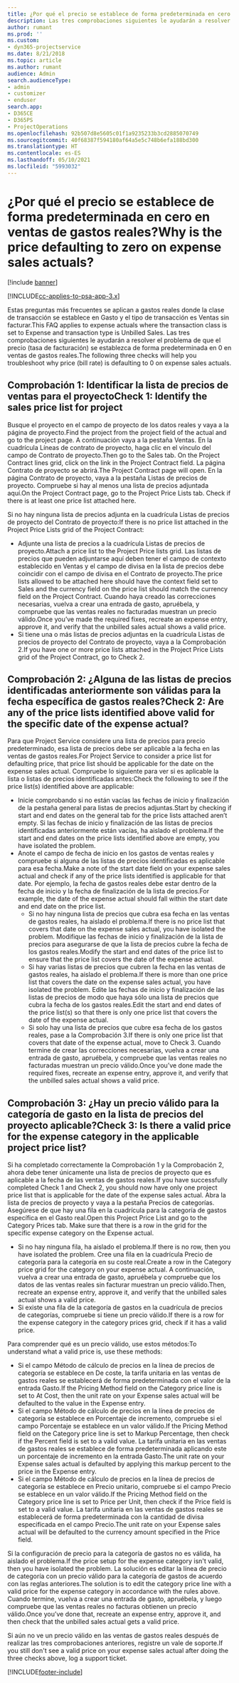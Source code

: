 ```yaml
---
title: ¿Por qué el precio se establece de forma predeterminada en cero en ventas de gastos reales?
description: Las tres comprobaciones siguientes le ayudarán a resolver el problema de que el precio se establezca de forma predeterminada en 0 en ventas de gastos reales.
author: rumant
ms.prod: ''
ms.custom:
- dyn365-projectservice
ms.date: 8/21/2018
ms.topic: article
ms.author: rumant
audience: Admin
search.audienceType:
- admin
- customizer
- enduser
search.app:
- D365CE
- D365PS
- ProjectOperations
ms.openlocfilehash: 92b507d8e5605c01f1a9235233b3cd2885070749
ms.sourcegitcommit: 40f68387f594180af64a5e5c748b6efa188bd300
ms.translationtype: HT
ms.contentlocale: es-ES
ms.lasthandoff: 05/10/2021
ms.locfileid: "5993032"
---
```

# <a name="why-is-the-price-defaulting-to-zero-on-expense-sales-actuals"></a><span data-ttu-id="7c8b3-103">¿Por qué el precio se establece de forma predeterminada en cero en ventas de gastos reales?</span><span class="sxs-lookup"><span data-stu-id="7c8b3-103">Why is the price defaulting to zero on expense sales actuals?</span></span>

[!include [banner](../includes/psa-now-project-operations.md)]

[!INCLUDE[cc-applies-to-psa-app-3.x](../includes/cc-applies-to-psa-app-3x.md)]

<span data-ttu-id="7c8b3-104">Estas preguntas más frecuentes se aplican a gastos reales donde la clase de transacción se establece en Gasto y el tipo de transacción es Ventas sin facturar.</span><span class="sxs-lookup"><span data-stu-id="7c8b3-104">This FAQ applies to expense actuals where the transaction class is set to Expense and transaction type is Unbilled Sales.</span></span> <span data-ttu-id="7c8b3-105">Las tres comprobaciones siguientes le ayudarán a resolver el problema de que el precio (tasa de facturación) se establezca de forma predeterminada en 0 en ventas de gastos reales.</span><span class="sxs-lookup"><span data-stu-id="7c8b3-105">The following three checks will help you troubleshoot why price (bill rate) is defaulting to 0 on expense sales actuals.</span></span>

## <a name="check-1-identify-the-sales-price-list-for-project"></a><span data-ttu-id="7c8b3-106">Comprobación 1: Identificar la lista de precios de ventas para el proyecto</span><span class="sxs-lookup"><span data-stu-id="7c8b3-106">Check 1: Identify the sales price list for project</span></span>

<span data-ttu-id="7c8b3-107">Busque el proyecto en el campo de proyecto de los datos reales y vaya a la página de proyecto.</span><span class="sxs-lookup"><span data-stu-id="7c8b3-107">Find the project from the project field of the actual and go to the project page.</span></span> <span data-ttu-id="7c8b3-108">A continuación vaya a la pestaña Ventas. En la cuadrícula Líneas de contrato de proyecto, haga clic en el vínculo del campo de Contrato de proyecto.</span><span class="sxs-lookup"><span data-stu-id="7c8b3-108">Then go to the Sales tab. On the Project Contract lines grid, click on the link in the Project Contract field.</span></span> <span data-ttu-id="7c8b3-109">La página Contrato de proyecto se abrirá.</span><span class="sxs-lookup"><span data-stu-id="7c8b3-109">The Project Contract page will open.</span></span> <span data-ttu-id="7c8b3-110">En la página Contrato de proyecto, vaya a la pestaña Listas de precios de proyecto. Compruebe si hay al menos una lista de precios adjuntada aquí.</span><span class="sxs-lookup"><span data-stu-id="7c8b3-110">On the Project Contract page, go to the Project Price Lists tab. Check if there is at least one price list attached here.</span></span>

<span data-ttu-id="7c8b3-111">Si no hay ninguna lista de precios adjunta en la cuadrícula Listas de precios de proyecto del Contrato de proyecto:</span><span class="sxs-lookup"><span data-stu-id="7c8b3-111">If there is no price list attached in the Project Price Lists grid of the Project Contract:</span></span>

- <span data-ttu-id="7c8b3-112">Adjunte una lista de precios a la cuadrícula Listas de precios de proyecto.</span><span class="sxs-lookup"><span data-stu-id="7c8b3-112">Attach a price list to the Project Price lists grid.</span></span> <span data-ttu-id="7c8b3-113">Las listas de precios que pueden adjuntarse aquí deben tener el campo de contexto establecido en Ventas y el campo de divisa en la lista de precios debe coincidir con el campo de divisa en el Contrato de proyecto.</span><span class="sxs-lookup"><span data-stu-id="7c8b3-113">The price lists allowed to be attached here should have the context field set to Sales and the currency field on the price list should match the currency field on the Project Contract.</span></span> <span data-ttu-id="7c8b3-114">Cuando haya creado las correcciones necesarias, vuelva a crear una entrada de gasto, apruébela, y compruebe que las ventas reales no facturadas muestran un precio válido.</span><span class="sxs-lookup"><span data-stu-id="7c8b3-114">Once you’ve made the required fixes, recreate an expense entry, approve it, and verify that the unbilled sales actual shows a valid price.</span></span>
- <span data-ttu-id="7c8b3-115">Si tiene una o más listas de precios adjuntas en la cuadrícula Listas de precios de proyecto del Contrato de proyecto, vaya a la Comprobación 2.</span><span class="sxs-lookup"><span data-stu-id="7c8b3-115">If you have one or more price lists attached in the Project Price Lists grid of the Project Contract, go to Check 2.</span></span>

## <a name="check-2-are-any-of-the-price-lists-identified-above-valid-for-the-specific-date-of-the-expense-actual"></a><span data-ttu-id="7c8b3-116">Comprobación 2: ¿Alguna de las listas de precios identificadas anteriormente son válidas para la fecha específica de gastos reales?</span><span class="sxs-lookup"><span data-stu-id="7c8b3-116">Check 2: Are any of the price lists identified above valid for the specific date of the expense actual?</span></span>

<span data-ttu-id="7c8b3-117">Para que Project Service considere una lista de precios para precio predeterminado, esa lista de precios debe ser aplicable a la fecha en las ventas de gastos reales.</span><span class="sxs-lookup"><span data-stu-id="7c8b3-117">For Project Service to consider a price list for defaulting price, that price list should be applicable for the date on the expense sales actual.</span></span> <span data-ttu-id="7c8b3-118">Compruebe lo siguiente para ver si es aplicable la lista o listas de precios identificadas antes:</span><span class="sxs-lookup"><span data-stu-id="7c8b3-118">Check the following to see if the price list(s) identified above are applicable:</span></span>

- <span data-ttu-id="7c8b3-119">Inicie comprobando si no están vacías las fechas de inicio y finalización de la pestaña general para listas de precios adjuntas.</span><span class="sxs-lookup"><span data-stu-id="7c8b3-119">Start by checking if start and end dates on the general tab for the price lists attached aren’t empty.</span></span> <span data-ttu-id="7c8b3-120">Si las fechas de inicio y finalización de las listas de precios identificadas anteriormente están vacías, ha aislado el problema.</span><span class="sxs-lookup"><span data-stu-id="7c8b3-120">If the start and end dates on the price lists identified above are empty, you have isolated the problem.</span></span> 
- <span data-ttu-id="7c8b3-121">Anote el campo de fecha de inicio en los gastos de ventas reales y compruebe si alguna de las listas de precios identificadas es aplicable para esa fecha.</span><span class="sxs-lookup"><span data-stu-id="7c8b3-121">Make a note of the start date field on your expense sales actual and check if any of the price lists identified is applicable for that date.</span></span> <span data-ttu-id="7c8b3-122">Por ejemplo, la fecha de gastos reales debe estar dentro de la fecha de inicio y la fecha de finalización de la lista de precios.</span><span class="sxs-lookup"><span data-stu-id="7c8b3-122">For example, the date of the expense actual should fall within the start date and end date on the price list.</span></span> 
    - <span data-ttu-id="7c8b3-123">Si no hay ninguna lista de precios que cubra esa fecha en las ventas de gastos reales, ha aislado el problema.</span><span class="sxs-lookup"><span data-stu-id="7c8b3-123">If there is no price list that covers that date on the expense sales actual, you have isolated the problem.</span></span> <span data-ttu-id="7c8b3-124">Modifique las fechas de inicio y finalización de la lista de precios para asegurarse de que la lista de precios cubre la fecha de los gastos reales.</span><span class="sxs-lookup"><span data-stu-id="7c8b3-124">Modify the start and end dates of the price list to ensure that the price list covers the date of the expense actual.</span></span> 
    - <span data-ttu-id="7c8b3-125">Si hay varias listas de precios que cubren la fecha en las ventas de gastos reales, ha aislado el problema.</span><span class="sxs-lookup"><span data-stu-id="7c8b3-125">If there is more than one price list that covers the date on the expense sales actual, you have isolated the problem.</span></span> <span data-ttu-id="7c8b3-126">Edite las fechas de inicio y finalización de las listas de precios de modo que haya sólo una lista de precios que cubra la fecha de los gastos reales.</span><span class="sxs-lookup"><span data-stu-id="7c8b3-126">Edit the start and end dates of the price list(s) so that there is only one price list that covers the date of the expense actual.</span></span> 
    - <span data-ttu-id="7c8b3-127">Si solo hay una lista de precios que cubre esa fecha de los gastos reales, pase a la Comprobación 3.</span><span class="sxs-lookup"><span data-stu-id="7c8b3-127">If there is only one price list that covers that date of the expense actual, move to Check 3.</span></span>
<span data-ttu-id="7c8b3-128">Cuando termine de crear las correcciones necesarias, vuelva a crear una entrada de gasto, apruébela, y compruebe que las ventas reales no facturadas muestran un precio válido.</span><span class="sxs-lookup"><span data-stu-id="7c8b3-128">Once you’ve done made the required fixes, recreate an expense entry, approve it, and verify that the unbilled sales actual shows a valid price.</span></span>

## <a name="check-3-is-there-a-valid-price-for-the-expense-category-in-the-applicable-project-price-list"></a><span data-ttu-id="7c8b3-129">Comprobación 3: ¿Hay un precio válido para la categoría de gasto en la lista de precios del proyecto aplicable?</span><span class="sxs-lookup"><span data-stu-id="7c8b3-129">Check 3: Is there a valid price for the expense category in the applicable project price list?</span></span> 

<span data-ttu-id="7c8b3-130">Si ha completado correctamente la Comprobación 1 y la Comprobación 2, ahora debe tener únicamente una lista de precios de proyecto que es aplicable a la fecha de las ventas de gastos reales.</span><span class="sxs-lookup"><span data-stu-id="7c8b3-130">If you have successfully completed Check 1 and Check 2, you should now have only one project price list that is applicable for the date of the expense sales actual.</span></span> <span data-ttu-id="7c8b3-131">Abra la lista de precios de proyecto y vaya a la pestaña Precios de categorías. Asegúrese de que hay una fila en la cuadrícula para la categoría de gastos específica en el Gasto real.</span><span class="sxs-lookup"><span data-stu-id="7c8b3-131">Open this Project Price List and go to the Category Prices tab. Make sure that there is a row in the grid for the specific expense category on the Expense actual.</span></span>
 
- <span data-ttu-id="7c8b3-132">Si no hay ninguna fila, ha aislado el problema.</span><span class="sxs-lookup"><span data-stu-id="7c8b3-132">If there is no row, then you have isolated the problem.</span></span> <span data-ttu-id="7c8b3-133">Cree una fila en la cuadrícula Precio de categoría para la categoría en su coste real.</span><span class="sxs-lookup"><span data-stu-id="7c8b3-133">Create a row in the Category price grid for the category on your expense actual.</span></span> <span data-ttu-id="7c8b3-134">A continuación, vuelva a crear una entrada de gasto, apruébela y compruebe que los datos de las ventas reales sin facturar muestran un precio válido.</span><span class="sxs-lookup"><span data-stu-id="7c8b3-134">Then, recreate an expense entry, approve it, and verify that the unbilled sales actual shows a valid price.</span></span> 
- <span data-ttu-id="7c8b3-135">Si existe una fila de la categoría de gastos en la cuadrícula de precios de categorías, compruebe si tiene un precio válido.</span><span class="sxs-lookup"><span data-stu-id="7c8b3-135">If there is a row for the expense category in the category prices grid, check if it has a valid price.</span></span>

<span data-ttu-id="7c8b3-136">Para comprender qué es un precio válido, use estos métodos:</span><span class="sxs-lookup"><span data-stu-id="7c8b3-136">To understand what a valid price is, use these methods:</span></span>

- <span data-ttu-id="7c8b3-137">Si el campo Método de cálculo de precios en la línea de precios de categoría se establece en De coste, la tarifa unitaria en las ventas de gastos reales se establecerá de forma predeterminada con el valor de la entrada Gasto.</span><span class="sxs-lookup"><span data-stu-id="7c8b3-137">If the Pricing Method field on the Category price line is set to At Cost, then the unit rate on your Expense sales actual will be defaulted to the value in the Expense entry.</span></span>
- <span data-ttu-id="7c8b3-138">Si el campo Método de cálculo de precios en la línea de precios de categoría se establece en Porcentaje de incremento, compruebe si el campo Porcentaje se establece en un valor válido.</span><span class="sxs-lookup"><span data-stu-id="7c8b3-138">If the Pricing Method field on the Category price line is set to Markup Percentage, then check if the Percent field is set to a valid value.</span></span> <span data-ttu-id="7c8b3-139">La tarifa unitaria en las ventas de gastos reales se establece de forma predeterminada aplicando este un porcentaje de incremento en la entrada Gasto.</span><span class="sxs-lookup"><span data-stu-id="7c8b3-139">The unit rate on your Expense sales actual is defaulted by applying this markup percent to the price in the Expense entry.</span></span>
- <span data-ttu-id="7c8b3-140">Si el campo Método de cálculo de precios en la línea de precios de categoría se establece en Precio unitario, compruebe si el campo Precio se establece en un valor válido.</span><span class="sxs-lookup"><span data-stu-id="7c8b3-140">If the Pricing Method field on the Category price line is set to Price per Unit, then check if the Price field is set to a valid value.</span></span> <span data-ttu-id="7c8b3-141">La tarifa unitaria en las ventas de gastos reales se establecerá de forma predeterminada con la cantidad de divisa especificada en el campo Precio.</span><span class="sxs-lookup"><span data-stu-id="7c8b3-141">The unit rate on your Expense sales actual will be defaulted to the currency amount specified in the Price field.</span></span>

<span data-ttu-id="7c8b3-142">Si la configuración de precio para la categoría de gastos no es válida, ha aislado el problema.</span><span class="sxs-lookup"><span data-stu-id="7c8b3-142">If the price setup for the expense category isn't valid, then you have isolated the problem.</span></span> <span data-ttu-id="7c8b3-143">La solución es editar la línea de precio de categoría con un precio válido para la categoría de gastos de acuerdo con las reglas anteriores.</span><span class="sxs-lookup"><span data-stu-id="7c8b3-143">The solution is to edit the category price line with a valid price for the expense category in accordance with the rules above.</span></span> <span data-ttu-id="7c8b3-144">Cuando termine, vuelva a crear una entrada de gasto, apruébela, y luego compruebe que las ventas reales no facturas obtienen un precio válido.</span><span class="sxs-lookup"><span data-stu-id="7c8b3-144">Once you’ve done that, recreate an expense entry, approve it, and then check that the unbilled sales actual gets a valid price.</span></span>

<span data-ttu-id="7c8b3-145">Si aún no ve un precio válido en las ventas de gastos reales después de realizar las tres comprobaciones anteriores, registre un vale de soporte.</span><span class="sxs-lookup"><span data-stu-id="7c8b3-145">If you still don't see a valid price on your expense sales actual after doing the three checks above, log a support ticket.</span></span>




[!INCLUDE[footer-include](../includes/footer-banner.md)]
